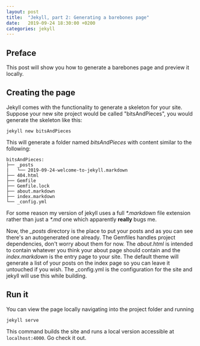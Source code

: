 ```yaml
---
layout: post
title:  "Jekyll, part 2: Generating a barebones page"
date:   2019-09-24 18:30:00 +0200
categories: jekyll
---
```


## Preface
This post will show you how to generate a barebones page and preview it locally.

## Creating the page
Jekyll comes with the functionality to generate a skeleton for your site. Suppose your new site project would be called "bitsAndPieces", you would generate the skeleton like this:
```
jekyll new bitsAndPieces
```
This will generate a folder named *bitsAndPieces* with content similar to the following:
```
bitsAndPieces:
├── _posts
|   └── 2019-09-24-welcome-to-jekyll.markdown
├── 404.html
├── Gemfile
├── Gemfile.lock
├── about.markdown
├── index.markdown
└── _config.yml 
```
For some reason my version of jekyll uses a full *\*.markdown* file extension rather than just a *\*.md* one which apparently **really** bugs me.

Now, the *_posts* directory is the place to put your posts and as you can see there's an autogenerated one already.
The Gemfiles handles project dependencies, don't worry about them for now.
The *about.html* is intended to contain whatever you think your about page should contain and the *index.markdown* is the entry page to your site.
The default theme will generate a list of your posts on the index page so you can leave it untouched if you wish.
The _config.yml is the configuration for the site and jekyll will use this while building.

## Run it
You can view the page locally navigating into the project folder and running
```
jekyll serve
```
This command builds the site and runs a local version accessible at `localhost:4000`. Go check it out.
